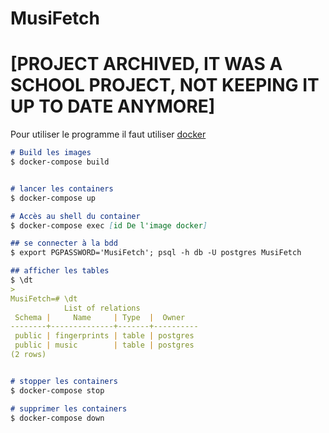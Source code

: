 # MusiFetch

# [PROJECT ARCHIVED, IT WAS A SCHOOL PROJECT, NOT KEEPING IT UP TO DATE ANYMORE] 
Pour utiliser le programme il faut utiliser [docker](https://www.docker.com/)
```markdown
# Build les images
$ docker-compose build


# lancer les containers
$ docker-compose up

# Accès au shell du container
$ docker-compose exec [id De l'image docker]

## se connecter à la bdd
$ export PGPASSWORD='MusiFetch'; psql -h db -U postgres MusiFetch

## afficher les tables
$ \dt
>
MusiFetch=# \dt
            List of relations
 Schema |     Name     | Type  |  Owner
--------+--------------+-------+----------
 public | fingerprints | table | postgres
 public | music        | table | postgres
(2 rows)


# stopper les containers
$ docker-compose stop

# supprimer les containers
$ docker-compose down
```

